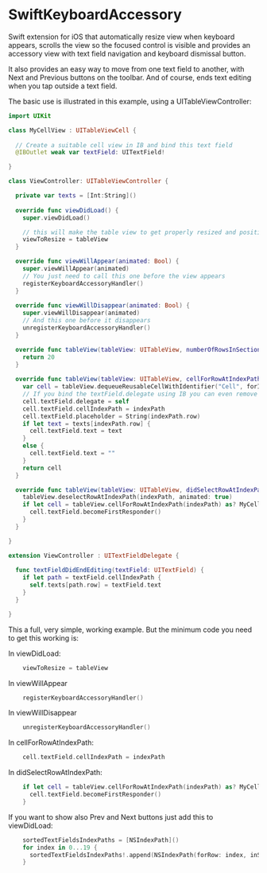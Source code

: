# SwiftKeyboardAccessory
Swift extension for iOS that automatically resize view when keyboard appears, scrolls the view so the focused control is visible and provides an accessory view with text field navigation and keyboard dismissal button.

It also provides an easy way to move from one text field to another, with Next and Previous buttons on the toolbar. And of course, ends text editing when you tap outside a text field.

The basic use is illustrated in this example, using a UITableViewController:

```swift
import UIKit

class MyCellView : UITableViewCell {
  
  // Create a suitable cell view in IB and bind this text field
  @IBOutlet weak var textField: UITextField!

}

class ViewController: UITableViewController {

  private var texts = [Int:String]()
  
  override func viewDidLoad() {
    super.viewDidLoad()

    // this will make the table view to get properly resized and positioned when keyboard appears
    viewToResize = tableView
  }

  override func viewWillAppear(animated: Bool) {
    super.viewWillAppear(animated)
    // You just need to call this one before the view appears
    registerKeyboardAccessoryHandler()
  }
  
  override func viewWillDisappear(animated: Bool) {
    super.viewWillDisappear(animated)
    // And this one before it disappears
    unregisterKeyboardAccessoryHandler()
  }

  override func tableView(tableView: UITableView, numberOfRowsInSection section: Int) -> Int {
    return 20
  }
  
  override func tableView(tableView: UITableView, cellForRowAtIndexPath indexPath: NSIndexPath) -> UITableViewCell {
    var cell = tableView.dequeueReusableCellWithIdentifier("Cell", forIndexPath: indexPath) as! MyCellView
    // If you bind the textField.delegate using IB you can even remove this line
    cell.textField.delegate = self
    cell.textField.cellIndexPath = indexPath
    cell.textField.placeholder = String(indexPath.row)
    if let text = texts[indexPath.row] {
      cell.textField.text = text
    }
    else {
      cell.textField.text = ""
    }
    return cell
  }

  override func tableView(tableView: UITableView, didSelectRowAtIndexPath indexPath: NSIndexPath) {
    tableView.deselectRowAtIndexPath(indexPath, animated: true)
    if let cell = tableView.cellForRowAtIndexPath(indexPath) as? MyCellView {
      cell.textField.becomeFirstResponder()
    }
  }

}

extension ViewController : UITextFieldDelegate {
  
  func textFieldDidEndEditing(textField: UITextField) {
    if let path = textField.cellIndexPath {
      self.texts[path.row] = textField.text
    }
  }

}
```

This a full, very simple, working example. But the minimum code you need to get this working is:

In viewDidLoad:
```swift
    viewToResize = tableView
```

In viewWillAppear
```swift
    registerKeyboardAccessoryHandler()
```

In viewWillDisappear
```swift
    unregisterKeyboardAccessoryHandler()
```

In cellForRowAtIndexPath:
```swift
    cell.textField.cellIndexPath = indexPath
```

In didSelectRowAtIndexPath:
```swift
    if let cell = tableView.cellForRowAtIndexPath(indexPath) as? MyCellView {
      cell.textField.becomeFirstResponder()
    }
```

If you want to show also Prev and Next buttons just add this to viewDidLoad:

```swift
    sortedTextFieldsIndexPaths = [NSIndexPath]()
    for index in 0...19 {
      sortedTextFieldsIndexPaths!.append(NSIndexPath(forRow: index, inSection: 0))
    }
```
